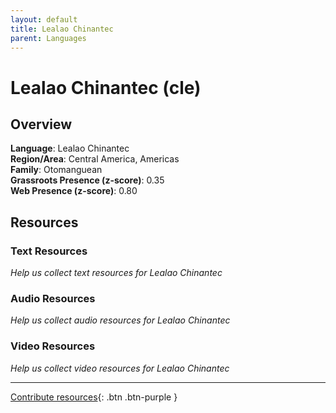```yaml
---
layout: default
title: Lealao Chinantec
parent: Languages
---
```


# Lealao Chinantec (cle)

## Overview

**Language**: Lealao Chinantec  
**Region/Area**: Central America, Americas  
**Family**: Otomanguean  
**Grassroots Presence (z-score)**: 0.35  
**Web Presence (z-score)**: 0.80  

## Resources

### Text Resources
*Help us collect text resources for Lealao Chinantec*

### Audio Resources
*Help us collect audio resources for Lealao Chinantec*

### Video Resources
*Help us collect video resources for Lealao Chinantec*

---

[Contribute resources](https://forms.office.com/e/1SfLJx3u1r){: .btn .btn-purple }
